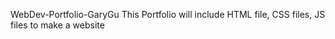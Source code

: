 WebDev-Portfolio-GaryGu
This Portfolio will include HTML file, CSS files, JS files to make a website

